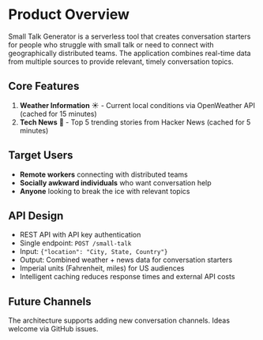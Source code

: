 # Product Overview

Small Talk Generator is a serverless tool that creates conversation starters for people who struggle with small talk or need to connect with geographically distributed teams. The application combines real-time data from multiple sources to provide relevant, timely conversation topics.

## Core Features

1. **Weather Information** ☀️ - Current local conditions via OpenWeather API (cached for 15 minutes)
2. **Tech News** 📰 - Top 5 trending stories from Hacker News (cached for 5 minutes)

## Target Users

- **Remote workers** connecting with distributed teams
- **Socially awkward individuals** who want conversation help
- **Anyone** looking to break the ice with relevant topics

## API Design

- REST API with API key authentication
- Single endpoint: `POST /small-talk`
- Input: `{"location": "City, State, Country"}`
- Output: Combined weather + news data for conversation starters
- Imperial units (Fahrenheit, miles) for US audiences
- Intelligent caching reduces response times and external API costs

## Future Channels

The architecture supports adding new conversation channels. Ideas welcome via GitHub issues.
